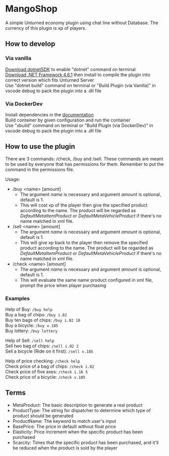 # MangoShop
A simple Unturned economy plugin using chat line without Database. The currency of this plugin is xp of players.
## How to develop
### Via vanilla
[Download dotnetSDK](https://dotnet.microsoft.com/en-us/download) to enable "dotnet" command on terminal  
[Download .NET Framework 4.6.1](https://www.microsoft.com/en-us/download/details.aspx?id=49978) then install to compile the plugin into correct version which fits Unturned Server  
Use "dotnet build" command on terminal or "Build Plugin (via Vanilla)" in vscode debug to pack the plugin into a .dll file  

### Via DockerDev
Install dependencies in the [documentation](https://code.visualstudio.com/docs/remote/containers)  
Build container by given configuration and run the container  
Use "xbuild" command on terminal or "Build Plugin (via DockerDev)" in vscode debug to pack the plugin into a .dll file  


## How to use the plugin
There are 3 commands: /check, /buy and /sell. These commands are meant to be used by everyone that has permissions for them. Remember to put the command in the permissions file.  

Usage:  
- /buy \<name\> [amount]
    - The argument _name_ is necessary and argument _amount_ is optional, default is 1.
    - This will cost xp of the player then give the specified product according to the name. The product will be regarded as _DefaultMetaItemProduct_ or _DefaultMetaVehicleProduct_ if there's no name matched in xml file.
- /sell \<name\> [amount]
    - The argument _name_ is necessary and argument _amount_ is optional, default is 1.
    - This will give xp back to the player then remove the specified product according to the name. The product will be regarded as _DefaultMetaItemProduct_ or _DefaultMetaVehicleProduct_ if there's no name matched in xml file.
- /check \<name\> [amount]
    - The argument _name_ is necessary and argument _amount_ is optional, default is 1.
    - This will evaluate the same name product configured in xml file, prompt the price when player purchasing

### Examples
Help of Buy: `/buy help`  
Buy a bag of chips: `/buy i.82`  
Buy ten bags of chips: `/buy i.82 10`  
Buy a bicycle: `/buy v.185`  
Buy lottery: `/buy lottery`  

Help of Sell: `/sell help`  
Sell two bag of chips: `/sell i.82 2`  
Sell a bicycle (Ride on it first): `/sell v.185`

Help of price checking: `/check help`  
Check price of a bag of chips: `/check i.82`  
Check price of five axes: `/check i.16 5`  
Check price of a bicycle: `/check v.185`  

## Terms
- MetaProduct: The basic description to generate a real product
- ProductType: The string for dispatcher to determine which type of product should be generated
- ProductName: The keyword to match user's input
- BasePrice: The price in default without float price
- Elasticity: Price increment when the specific product has been purchased
- Scarcity: Times that the specific product has been purchased, and it'll be reduced when the product is sold by the player